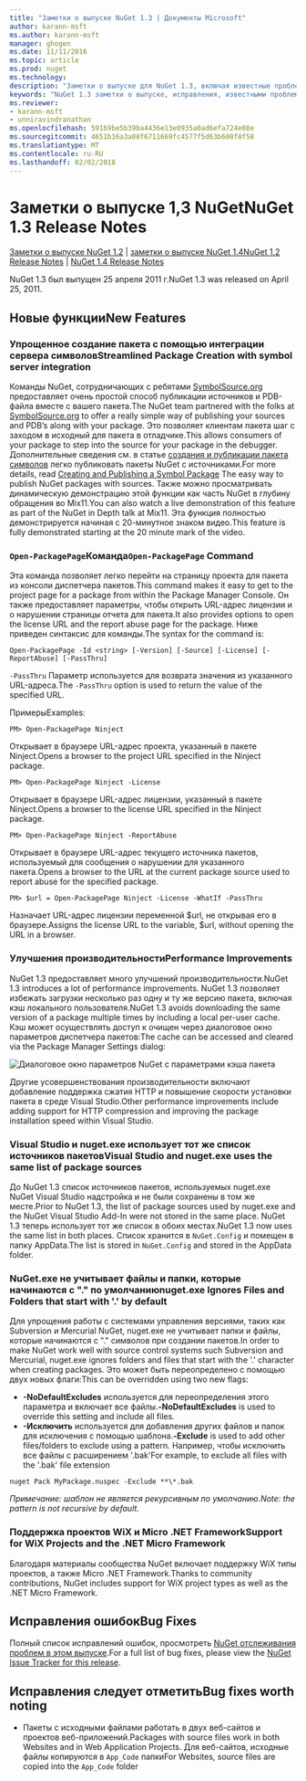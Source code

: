 ```yaml
---
title: "Заметки о выпуске NuGet 1.3 | Документы Microsoft"
author: karann-msft
ms.author: karann-msft
manager: ghogen
ms.date: 11/11/2016
ms.topic: article
ms.prod: nuget
ms.technology: 
description: "Заметки о выпуске для NuGet 1.3, включая известные проблемы, исправленные ошибки, добавленные функции и DCR."
keywords: "NuGet 1.3 заметки о выпуске, исправления, известными проблемами, добавлены функции, DCR"
ms.reviewer:
- karann-msft
- unniravindranathan
ms.openlocfilehash: 59169be5b39ba4436e13e0935a0ad6efa724e08e
ms.sourcegitcommit: 4651b16a3a08f6711669fc4577f5d63b600f8f58
ms.translationtype: MT
ms.contentlocale: ru-RU
ms.lasthandoff: 02/02/2018
---
```

# <a name="nuget-13-release-notes"></a><span data-ttu-id="99880-104">Заметки о выпуске 1,3 NuGet</span><span class="sxs-lookup"><span data-stu-id="99880-104">NuGet 1.3 Release Notes</span></span>

<span data-ttu-id="99880-105">[Заметки о выпуске NuGet 1.2](../release-notes/nuget-1.2.md) | [заметки о выпуске NuGet 1.4](../release-notes/nuget-1.4.md)</span><span class="sxs-lookup"><span data-stu-id="99880-105">[NuGet 1.2 Release Notes](../release-notes/nuget-1.2.md) | [NuGet 1.4 Release Notes](../release-notes/nuget-1.4.md)</span></span>

<span data-ttu-id="99880-106">NuGet 1.3 был выпущен 25 апреля 2011 г.</span><span class="sxs-lookup"><span data-stu-id="99880-106">NuGet 1.3 was released on April 25, 2011.</span></span>

## <a name="new-features"></a><span data-ttu-id="99880-107">Новые функции</span><span class="sxs-lookup"><span data-stu-id="99880-107">New Features</span></span>

### <a name="streamlined-package-creation-with-symbol-server-integration"></a><span data-ttu-id="99880-108">Упрощенное создание пакета с помощью интеграции сервера символов</span><span class="sxs-lookup"><span data-stu-id="99880-108">Streamlined Package Creation with symbol server integration</span></span>

<span data-ttu-id="99880-109">Команды NuGet, сотрудничающих с ребятами [SymbolSource.org](http://www.symbolsource.org/) предоставляет очень простой способ публикации источников и PDB-файла вместе с вашего пакета.</span><span class="sxs-lookup"><span data-stu-id="99880-109">The NuGet team partnered with the folks at [SymbolSource.org](http://www.symbolsource.org/) to offer a really simple way of publishing your sources and PDB’s along with your package.</span></span> <span data-ttu-id="99880-110">Это позволяет клиентам пакета шаг с заходом в исходный для пакета в отладчике.</span><span class="sxs-lookup"><span data-stu-id="99880-110">This allows consumers of your package to step into the source for your package in the debugger.</span></span> <span data-ttu-id="99880-111">Дополнительные сведения см. в статье [создания и публикации пакета символов](../create-packages/symbol-packages.md) легко публиковать пакеты NuGet с источниками.</span><span class="sxs-lookup"><span data-stu-id="99880-111">For more details, read [Creating and Publishing a Symbol Package](../create-packages/symbol-packages.md) The easy way to publish NuGet packages with sources.</span></span> <span data-ttu-id="99880-112">Также можно просматривать динамическую демонстрацию этой функции как часть NuGet в глубину обращения во Mix11.</span><span class="sxs-lookup"><span data-stu-id="99880-112">You can also watch a live demonstration of this feature as part of the NuGet in Depth talk at Mix11.</span></span> <span data-ttu-id="99880-113">Эта функция полностью демонстрируется начиная с 20-минутное знаком видео.</span><span class="sxs-lookup"><span data-stu-id="99880-113">This feature is fully demonstrated starting at the 20 minute mark of the video.</span></span>

### <a name="open-packagepage-command"></a><span data-ttu-id="99880-114">`Open-PackagePage`Команда</span><span class="sxs-lookup"><span data-stu-id="99880-114">`Open-PackagePage` Command</span></span>

<span data-ttu-id="99880-115">Эта команда позволяет легко перейти на страницу проекта для пакета из консоли диспетчера пакетов.</span><span class="sxs-lookup"><span data-stu-id="99880-115">This command makes it easy to get to the project page for a package from within the Package Manager Console.</span></span> <span data-ttu-id="99880-116">Он также предоставляет параметры, чтобы открыть URL-адрес лицензии и о нарушении страницы отчета для пакета.</span><span class="sxs-lookup"><span data-stu-id="99880-116">It also provides options to open the license URL and the report abuse page for the package.</span></span>
<span data-ttu-id="99880-117">Ниже приведен синтаксис для команды.</span><span class="sxs-lookup"><span data-stu-id="99880-117">The syntax for the command is:</span></span>

    Open-PackagePage -Id <string> [-Version] [-Source] [-License] [-ReportAbuse] [-PassThru]

<span data-ttu-id="99880-118">`-PassThru` Параметр используется для возврата значения из указанного URL-адреса.</span><span class="sxs-lookup"><span data-stu-id="99880-118">The `-PassThru` option is used to return the value of the specified URL.</span></span>

<span data-ttu-id="99880-119">Примеры</span><span class="sxs-lookup"><span data-stu-id="99880-119">Examples:</span></span>

    PM> Open-PackagePage Ninject

<span data-ttu-id="99880-120">Открывает в браузере URL-адрес проекта, указанный в пакете Ninject.</span><span class="sxs-lookup"><span data-stu-id="99880-120">Opens a browser to the project URL specified in the Ninject package.</span></span>

    PM> Open-PackagePage Ninject -License

<span data-ttu-id="99880-121">Открывает в браузере URL-адрес лицензии, указанный в пакете Ninject.</span><span class="sxs-lookup"><span data-stu-id="99880-121">Opens a browser to the license URL specified in the Ninject package.</span></span>

    PM> Open-PackagePage Ninject -ReportAbuse

<span data-ttu-id="99880-122">Открывает в браузере URL-адрес текущего источника пакетов, используемый для сообщения о нарушении для указанного пакета.</span><span class="sxs-lookup"><span data-stu-id="99880-122">Opens a browser to the URL at the current package source used to report abuse for the specified package.</span></span>

    PM> $url = Open-PackagePage Ninject -License -WhatIf -PassThru

<span data-ttu-id="99880-123">Назначает URL-адрес лицензии переменной $url, не открывая его в браузере.</span><span class="sxs-lookup"><span data-stu-id="99880-123">Assigns the license URL to the variable, $url, without opening the URL in a browser.</span></span>

### <a name="performance-improvements"></a><span data-ttu-id="99880-124">Улучшения производительности</span><span class="sxs-lookup"><span data-stu-id="99880-124">Performance Improvements</span></span>

<span data-ttu-id="99880-125">NuGet 1.3 предоставляет много улучшений производительности.</span><span class="sxs-lookup"><span data-stu-id="99880-125">NuGet 1.3 introduces a lot of performance improvements.</span></span> <span data-ttu-id="99880-126">NuGet 1.3 позволяет избежать загрузки несколько раз одну и ту же версию пакета, включая кэш локального пользователя.</span><span class="sxs-lookup"><span data-stu-id="99880-126">NuGet 1.3 avoids downloading the same version of a package multiple times by including a local per-user cache.</span></span> <span data-ttu-id="99880-127">Кэш может осуществлять доступ к очищен через диалоговое окно параметров диспетчера пакетов:</span><span class="sxs-lookup"><span data-stu-id="99880-127">The cache can be accessed and cleared via the Package Manager Settings dialog:</span></span>

![Диалоговое окно параметров NuGet с параметрами кэша пакета](./media/nuget-options.png)

<span data-ttu-id="99880-129">Другие усовершенствования производительности включают добавление поддержка сжатия HTTP и повышение скорости установки пакета в среде Visual Studio.</span><span class="sxs-lookup"><span data-stu-id="99880-129">Other performance improvements include adding support for HTTP compression and improving the package installation speed within Visual Studio.</span></span>

### <a name="visual-studio-and-nugetexe-uses-the-same-list-of-package-sources"></a><span data-ttu-id="99880-130">Visual Studio и nuget.exe использует тот же список источников пакетов</span><span class="sxs-lookup"><span data-stu-id="99880-130">Visual Studio and nuget.exe uses the same list of package sources</span></span>

<span data-ttu-id="99880-131">До NuGet 1.3 список источников пакетов, используемых nuget.exe NuGet Visual Studio надстройка и не были сохранены в том же месте.</span><span class="sxs-lookup"><span data-stu-id="99880-131">Prior to NuGet 1.3, the list of package sources used by nuget.exe and the NuGet Visual Studio Add-In were not stored in the same place.</span></span> <span data-ttu-id="99880-132">NuGet 1.3 теперь использует тот же список в обоих местах.</span><span class="sxs-lookup"><span data-stu-id="99880-132">NuGet 1.3 now uses the same list in both places.</span></span> <span data-ttu-id="99880-133">Список хранится в `NuGet.Config` и помещен в папку AppData.</span><span class="sxs-lookup"><span data-stu-id="99880-133">The list is stored in `NuGet.Config` and stored in the AppData folder.</span></span>

### <a name="nugetexe-ignores-files-and-folders-that-start-with--by-default"></a><span data-ttu-id="99880-134">NuGet.exe не учитывает файлы и папки, которые начинаются с "." по умолчанию</span><span class="sxs-lookup"><span data-stu-id="99880-134">nuget.exe Ignores Files and Folders that start with '.' by default</span></span>

<span data-ttu-id="99880-135">Для упрощения работы с системами управления версиями, таких как Subversion и Mercurial NuGet, nuget.exe не учитывает папки и файлы, которые начинаются с "." символов при создании пакетов.</span><span class="sxs-lookup"><span data-stu-id="99880-135">In order to make NuGet work well with source control systems such Subversion and Mercurial, nuget.exe ignores folders and files that start with the '.' character when creating packages.</span></span> <span data-ttu-id="99880-136">Это может быть переопределено с помощью двух новых флаги:</span><span class="sxs-lookup"><span data-stu-id="99880-136">This can be overridden using two new flags:</span></span>

* <span data-ttu-id="99880-137">__-NoDefaultExcludes__ используется для переопределения этого параметра и включает все файлы.</span><span class="sxs-lookup"><span data-stu-id="99880-137">__-NoDefaultExcludes__ is used to override this setting and include all files.</span></span>
* <span data-ttu-id="99880-138">__-Исключить__ используется для добавления других файлов и папок для исключения с помощью шаблона.</span><span class="sxs-lookup"><span data-stu-id="99880-138">__-Exclude__ is used to add other files/folders to exclude using a pattern.</span></span> <span data-ttu-id="99880-139">Например, чтобы исключить все файлы с расширением '.bak'</span><span class="sxs-lookup"><span data-stu-id="99880-139">For example, to exclude all files with the '.bak' file extension</span></span>

```
nuget Pack MyPackage.nuspec -Exclude **\*.bak
```  

<span data-ttu-id="99880-140">_Примечание: шаблон не является рекурсивным по умолчанию._</span><span class="sxs-lookup"><span data-stu-id="99880-140">_Note: the pattern is not recursive by default._</span></span>

### <a name="support-for-wix-projects-and-the-net-micro-framework"></a><span data-ttu-id="99880-141">Поддержка проектов WiX и Micro .NET Framework</span><span class="sxs-lookup"><span data-stu-id="99880-141">Support for WiX Projects and the .NET Micro Framework</span></span>

<span data-ttu-id="99880-142">Благодаря материалы сообщества NuGet включает поддержку WiX типы проектов, а также Micro .NET Framework.</span><span class="sxs-lookup"><span data-stu-id="99880-142">Thanks to community contributions, NuGet includes support for WiX project types as well as the .NET Micro Framework.</span></span>

## <a name="bug-fixes"></a><span data-ttu-id="99880-143">Исправления ошибок</span><span class="sxs-lookup"><span data-stu-id="99880-143">Bug Fixes</span></span>

<span data-ttu-id="99880-144">Полный список исправлений ошибок, просмотреть [NuGet отслеживания проблем в этом выпуске](http://nuget.codeplex.com/workitem/list/advanced?keyword=&status=All&type=All&priority=All&release=NuGet%201.3&assignedTo=All&component=All&sortField=LastUpdatedDate&sortDirection=Descending&page=0).</span><span class="sxs-lookup"><span data-stu-id="99880-144">For a full list of bug fixes, please view the [NuGet Issue Tracker for this release](http://nuget.codeplex.com/workitem/list/advanced?keyword=&status=All&type=All&priority=All&release=NuGet%201.3&assignedTo=All&component=All&sortField=LastUpdatedDate&sortDirection=Descending&page=0).</span></span>

## <a name="bug-fixes-worth-noting"></a><span data-ttu-id="99880-145">Исправления следует отметить</span><span class="sxs-lookup"><span data-stu-id="99880-145">Bug fixes worth noting</span></span>

* <span data-ttu-id="99880-146">Пакеты с исходными файлами работать в двух веб-сайтов и проектов веб-приложений.</span><span class="sxs-lookup"><span data-stu-id="99880-146">Packages with source files work in both Websites and in Web Application Projects.</span></span>
<span data-ttu-id="99880-147">Для веб-сайтов, исходные файлы копируются в `App_Code` папки</span><span class="sxs-lookup"><span data-stu-id="99880-147">For Websites, source files are copied into the `App_Code` folder</span></span>
